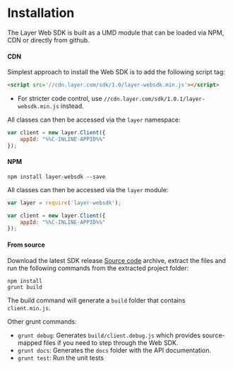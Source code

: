 # Installation

The Layer Web SDK is built as a UMD module that can be loaded via NPM, CDN or directly from github.

#### CDN

Simplest approach to install the Web SDK is to add the following script tag:

```html
<script src='//cdn.layer.com/sdk/1.0/layer-websdk.min.js'></script>
```

* For stricter code control, use `//cdn.layer.com/sdk/1.0.1/layer-websdk.min.js` instead.

All classes can then be accessed via the `layer` namespace:

```javascript
var client = new layer.Client({
    appId: "%%C-INLINE-APPID%%"
});
```

#### NPM

```console
npm install layer-websdk --save
```

All classes can then be accessed via the `layer` module:

```javascript
var layer = require('layer-websdk');

var client = new layer.Client({
    appId: "%%C-INLINE-APPID%%"
});
```

#### From source

Download the latest SDK release [Source code](https://github.com/layerhq/layer-websdk/releases/latest) archive, extract the files and run the following commands from the extracted project folder:

```console
npm install
grunt build
```

The build command will generate a `build` folder that contains `client.min.js`.

Other grunt commands:

* `grunt debug`: Generates `build/client.debug.js` which provides source-mapped files if you need to step through the Web SDK.
* `grunt docs`: Generates the `docs` folder with the API documentation.
* `grunt test`: Run the unit tests
